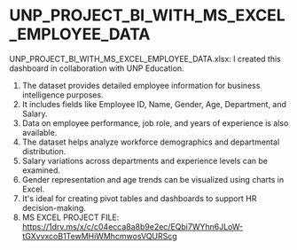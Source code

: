 # UNP_PROJECT_BI_WITH_MS_EXCEL_EMPLOYEE_DATA
UNP_PROJECT_BI_WITH_MS_EXCEL_EMPLOYEE_DATA.xlsx:
  I created this dashboard in collaboration with UNP Education.
1. The dataset provides detailed employee information for business intelligence purposes.
2. It includes fields like Employee ID, Name, Gender, Age, Department, and Salary.
3. Data on employee performance, job role, and years of experience is also available.
4. The dataset helps analyze workforce demographics and departmental distribution.
5. Salary variations across departments and experience levels can be examined.
6. Gender representation and age trends can be visualized using charts in Excel.
7. It's ideal for creating pivot tables and dashboards to support HR decision-making.
8. MS EXCEL PROJECT FILE: https://1drv.ms/x/c/c04ecca8a8b9e2ec/EQbi7WYhn6JLoW-tGXvvxcoB1TewMHiWMhcmwosVQURScg

